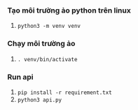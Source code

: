 ### Tạo môi trường ảo python trên linux
1. ```python3 -m venv venv```
### Chạy môi trường ảo
1. ```. venv/bin/activate```
### Run api
1. ```pip install -r requirement.txt```
2. ```python3 api.py```